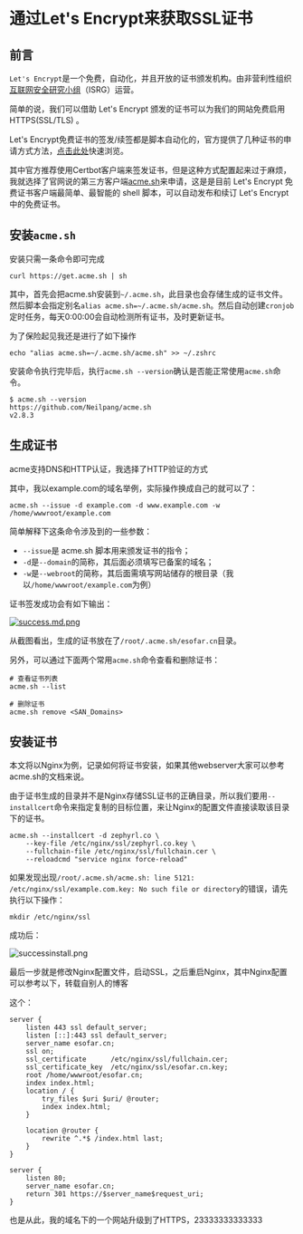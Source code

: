 # 通过Let's Encrypt来获取SSL证书


## 前言

`Let's Encrypt`是一个免费，自动化，并且开放的证书颁发机构。由非营利性组织[互联网安全研究小组](https://www.abetterinternet.org/about/)（ISRG）运营。

简单的说，我们可以借助 Let's Encrypt 颁发的证书可以为我们的网站免费启用 HTTPS(SSL/TLS) 。

Let's Encrypt免费证书的签发/续签都是脚本自动化的，官方提供了几种证书的申请方式方法，[点击此处](https://letsencrypt.org/docs/client-options/)快速浏览。

其中官方推荐使用Certbot客户端来签发证书，但是这种方式配置起来过于麻烦，我就选择了官网说的第三方客户端[acme.sh](https://github.com/Neilpang/acme.sh/wiki/%E8%AF%B4%E6%98%8E)来申请，这是是目前 Let's Encrypt 免费证书客户端最简单、最智能的 shell 脚本，可以自动发布和续订 Let's Encrypt 中的免费证书。

## 安装`acme.sh`

安装只需一条命令即可完成

```shell
curl https://get.acme.sh | sh
```

其中，首先会把acme.sh安装到`~/.acme.sh`，此目录也会存储生成的证书文件。然后脚本会指定别名`alias acme.sh=~/.acme.sh/acme.sh`。然后自动创建`cronjob`定时任务，每天0:00:00会自动检测所有证书，及时更新证书。

为了保险起见我还是进行了如下操作

```shell
echo "alias acme.sh=~/.acme.sh/acme.sh" >> ~/.zshrc
```

安装命令执行完毕后，执行`acme.sh --version`确认是否能正常使用`acme.sh`命令。

```shell
$ acme.sh --version
https://github.com/Neilpang/acme.sh
v2.8.3
```

## 生成证书

acme支持DNS和HTTP认证，我选择了HTTP验证的方式

其中，我以example.com的域名举例，实际操作换成自己的就可以了：

```shell
acme.sh --issue -d example.com -d www.example.com -w /home/wwwroot/example.com
```

简单解释下这条命令涉及到的一些参数：

- `--issue`是 acme.sh 脚本用来颁发证书的指令；
- `-d`是`--domain`的简称，其后面必须填写已备案的域名；
- `-w`是`--webroot`的简称，其后面需填写网站储存的根目录（我以`/home/wwwroot/example.com`为例）

证书签发成功会有如下输出：

[![success.md.png](http://graph.zephyrl.co/images/2019/08/25/success.md.png)](http://graph.zephyrl.co/image/TTsA)

从截图看出，生成的证书放在了`/root/.acme.sh/esofar.cn`目录。

另外，可以通过下面两个常用`acme.sh`命令查看和删除证书：

```shell
# 查看证书列表
acme.sh --list 

# 删除证书
acme.sh remove <SAN_Domains>
```

## 安装证书

本文将以Nginx为例，记录如何将证书安装，如果其他webserver大家可以参考acme.sh的文档来说。

由于证书生成的目录并不是Nginx存储SSL证书的正确目录，所以我们要用`--installcert`命令来指定复制的目标位置，来让Nginx的配置文件直接读取该目录下的证书。

```shell
acme.sh --installcert -d zephyrl.co \
    --key-file /etc/nginx/ssl/zephyrl.co.key \
    --fullchain-file /etc/nginx/ssl/fullchain.cer \
    --reloadcmd "service nginx force-reload"
```

如果发现出现`/root/.acme.sh/acme.sh: line 5121: /etc/nginx/ssl/example.com.key: No such file or directory`的错误，请先执行以下操作：

```shell
mkdir /etc/nginx/ssl
```

成功后：

![successinstall.png](http://graph.zephyrl.co/images/2019/08/25/successinstall.png)

最后一步就是修改Nginx配置文件，启动SSL，之后重启Nginx，其中Nginx配置可以参考以下，转载自别人的博客

这个：

```nginx
server {
    listen 443 ssl default_server;
    listen [::]:443 ssl default_server;
    server_name esofar.cn;
    ssl on;
    ssl_certificate      /etc/nginx/ssl/fullchain.cer;
    ssl_certificate_key  /etc/nginx/ssl/esofar.cn.key;
    root /home/wwwroot/esofar.cn;
    index index.html;
    location / {
        try_files $uri $uri/ @router;
        index index.html;
    }

    location @router {
        rewrite ^.*$ /index.html last;
    }
}

server {
    listen 80;
    server_name esofar.cn;
    return 301 https://$server_name$request_uri;
}
```

也是从此，我的域名下的一个网站升级到了HTTPS，23333333333333


